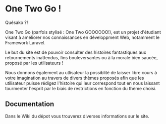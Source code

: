 # One Two Go !
Quésako ?!

One Two Go (parfois stylisé : One Two GOOOOOO!), est un projet d'étudiant visant à améliorer nos connaissances en développment Web, notamment le Framework Laravel.

Le but du site est de pouvoir consulter des histoires fantastiques aux retournements inattendus, fins bouleversantes ou à la morale bien saucée, proposé par les utilisateurs !

Nous donnons également au utlisateur la possiblité de laisser libre cours à votre imagination au travers de divers thèmes proposés afin que les utilisateur puisse rédigez l'histoire qui leur correspond tout en nous laissant tourmenter l'esprit par le biais de restrictions en fonction du thème choisi.

## Documentation
Dans le Wiki du dépot vous trouverez diverses informations sur le site.
